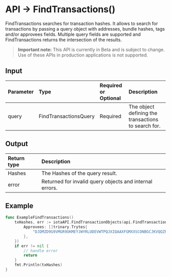 # API -> FindTransactions()
FindTransactions searches for transaction hashes. It allows to search for transactions by passing a query object with addresses, bundle hashes, tags and/or approvees fields. Multiple query fields are supported and FindTransactions returns the intersection of the results.
> **Important note:** This API is currently in Beta and is subject to change. Use of these APIs in production applications is not supported.


## Input

| Parameter       | Type | Required or Optional | Description |
|:---------------|:--------|:--------| :--------|
| query | FindTransactionsQuery | Required | The object defining the transactions to search for.  |




## Output

| Return type     | Description |
|:---------------|:--------|
| Hashes | The Hashes of the query result. |
| error | Returned for invalid query objects and internal errors. |




## Example

```go
func ExampleFindTransactions() 
	txHashes, err := iotaAPI.FindTransactionObjects(api.FindTransactionsQuery{
		Approvees: []trinary.Trytes{
			"DJDMZD9G9VMGR9UKMEYJWYRLUDEVWTPQJXIQAAXFGMXXSCONBGCJKVQQZPXFMVHAAPAGGBMDXESTZ9999",
		},
	})
	if err != nil {
		// handle error
		return
	}
	fmt.Println(txHashes)
}

```
